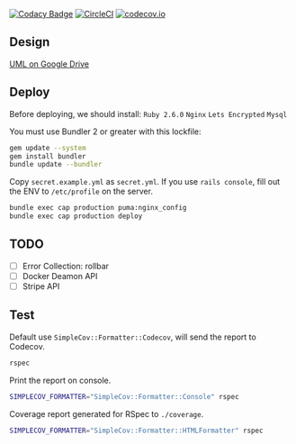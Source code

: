 [![Codacy Badge](https://api.codacy.com/project/badge/Grade/43de7e8c15ca45d798a79cd9afdb1ff8)](https://app.codacy.com/app/icbd/secretube.org?utm_source=github.com&utm_medium=referral&utm_content=icbd/secretube.org&utm_campaign=Badge_Grade_Settings)
[![CircleCI](https://circleci.com/gh/icbd/secretube.org/tree/master.svg?style=svg)](https://circleci.com/gh/icbd/secretube.org/tree/master)
[![codecov.io](https://codecov.io/github/icbd/secretube.org/coverage.svg?branch=master)](https://codecov.io/github/icbd/secretube.org?branch=master)


## Design

[UML on Google Drive](https://drive.google.com/file/d/1esxKHFGeerLqybnpufnl4eF4g0mYUQTI/view?usp=sharing)


## Deploy

Before deploying, we should install: 
`Ruby 2.6.0` `Nginx` `Lets Encrypted` `Mysql`


You must use Bundler 2 or greater with this lockfile:

```bash
gem update --system
gem install bundler
bundle update --bundler
```


Copy `secret.example.yml` as `secret.yml`. If you use `rails console`, fill out the ENV to `/etc/profile` on the server.

```bash
bundle exec cap production puma:nginx_config
bundle exec cap production deploy
```


## TODO

-  [ ] Error Collection: rollbar
-  [ ] Docker Deamon API
-  [ ] Stripe API

## Test

Default use `SimpleCov::Formatter::Codecov`, will send the report to Codecov.

```bash
rspec
```

Print the report on console.

```bash
SIMPLECOV_FORMATTER="SimpleCov::Formatter::Console" rspec
```

Coverage report generated for RSpec to `./coverage`.

```bash
SIMPLECOV_FORMATTER="SimpleCov::Formatter::HTMLFormatter" rspec
```
